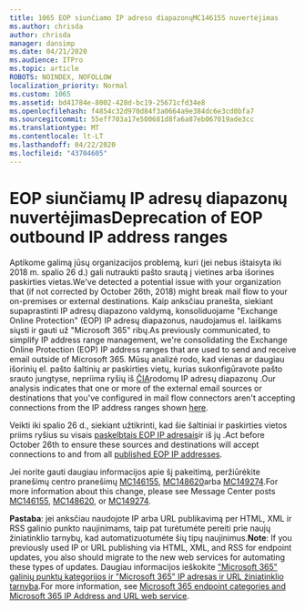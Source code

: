 ```yaml
---
title: 1065 EOP siunčiamo IP adreso diapazonųMC146155 nuvertėjimas
ms.author: chrisda
author: chrisda
manager: dansimp
ms.date: 04/21/2020
ms.audience: ITPro
ms.topic: article
ROBOTS: NOINDEX, NOFOLLOW
localization_priority: Normal
ms.custom: 1065
ms.assetid: bd41784e-8002-428d-bc19-25671cfd34e8
ms.openlocfilehash: f4854c32d970d84f3a0664a9e384dc6e3cd0bfa7
ms.sourcegitcommit: 55eff703a17e500681d8fa6a87eb067019ade3cc
ms.translationtype: MT
ms.contentlocale: lt-LT
ms.lasthandoff: 04/22/2020
ms.locfileid: "43704605"
---
```

# <a name="deprecation-of-eop-outbound-ip-address-ranges"></a><span data-ttu-id="08bf1-102">EOP siunčiamų IP adresų diapazonų nuvertėjimas</span><span class="sxs-lookup"><span data-stu-id="08bf1-102">Deprecation of EOP outbound IP address ranges</span></span>

<span data-ttu-id="08bf1-103">Aptikome galimą jūsų organizacijos problemą, kuri (jei nebus ištaisyta iki 2018 m. spalio 26 d.) gali nutraukti pašto srautą į vietines arba išorines paskirties vietas.</span><span class="sxs-lookup"><span data-stu-id="08bf1-103">We've detected a potential issue with your organization that (if not corrected by October 26th, 2018) might break mail flow to your on-premises or external destinations.</span></span> <span data-ttu-id="08bf1-104">Kaip anksčiau pranešta, siekiant supaprastinti IP adresų diapazono valdymą, konsoliduojame "Exchange Online Protection" (EOP) IP adresų diapazonus, naudojamus el. laiškams siųsti ir gauti už "Microsoft 365" ribų.</span><span class="sxs-lookup"><span data-stu-id="08bf1-104">As previously communicated, to simplify IP address range management, we're consolidating the Exchange Online Protection (EOP) IP address ranges that are used to send and receive email outside of Microsoft 365.</span></span> <span data-ttu-id="08bf1-105">Mūsų analizė rodo, kad vienas ar daugiau išorinių el. pašto šaltinių ar paskirties vietų, kurias sukonfigūravote pašto srauto jungtyse, nepriima ryšių iš [ČIA](https://docs.microsoft.com/office365/SecurityCompliance/eop/exchange-online-protection-ip-addresses)rodomų IP adresų diapazonų .</span><span class="sxs-lookup"><span data-stu-id="08bf1-105">Our analysis indicates that one or more of the external email sources or destinations that you've configured in mail flow connectors aren't accepting connections from the IP address ranges shown [here](https://docs.microsoft.com/office365/SecurityCompliance/eop/exchange-online-protection-ip-addresses).</span></span>

<span data-ttu-id="08bf1-106">Veikti iki spalio 26 d., siekiant užtikrinti, kad šie šaltiniai ir paskirties vietos priims ryšius su visais [paskelbtais EOP IP adresais](https://docs.microsoft.com/office365/SecurityCompliance/eop/exchange-online-protection-ip-addresses)ir iš jų .</span><span class="sxs-lookup"><span data-stu-id="08bf1-106">Act before October 26th to ensure these sources and destinations will accept connections to and from all [published EOP IP addresses](https://docs.microsoft.com/office365/SecurityCompliance/eop/exchange-online-protection-ip-addresses).</span></span>

<span data-ttu-id="08bf1-107">Jei norite gauti daugiau informacijos apie šį pakeitimą, peržiūrėkite pranešimų centro pranešimų [MC146155](https://portal.office.com/AdminPortal/home?switchtomodern=true#/MessageCenter?id=MC146155), [MC148620](https://portal.office.com/AdminPortal/home?switchtomodern=true#/MessageCenter?id=MC148620)arba [MC149274](https://portal.office.com/AdminPortal/home?switchtomodern=true#/MessageCenter?id=MC149274).</span><span class="sxs-lookup"><span data-stu-id="08bf1-107">For more information about this change, please see Message Center posts [MC146155](https://portal.office.com/AdminPortal/home?switchtomodern=true#/MessageCenter?id=MC146155), [MC148620](https://portal.office.com/AdminPortal/home?switchtomodern=true#/MessageCenter?id=MC148620), or [MC149274](https://portal.office.com/AdminPortal/home?switchtomodern=true#/MessageCenter?id=MC149274).</span></span>

<span data-ttu-id="08bf1-108">**Pastaba**: jei anksčiau naudojote IP arba URL publikavimą per HTML, XML ir RSS galinio punkto naujinimams, taip pat turėtumėte pereiti prie naujų žiniatinklio tarnybų, kad automatizuotumėte šių tipų naujinimus.</span><span class="sxs-lookup"><span data-stu-id="08bf1-108">**Note**: If you previously used IP or URL publishing via HTML, XML, and RSS for endpoint updates, you also should migrate to the new web services for automating these types of updates.</span></span> <span data-ttu-id="08bf1-109">Daugiau informacijos ieškokite ["Microsoft 365" galinių punktų kategorijos ir "Microsoft 365" IP adresas ir URL žiniatinklio tarnyba](https://techcommunity.microsoft.com/t5/Office-365-Blog/Announcing-Office-365-endpoint-categories-and-Office-365-IP/ba-p/177638).</span><span class="sxs-lookup"><span data-stu-id="08bf1-109">For more information, see [Microsoft 365 endpoint categories and Microsoft 365 IP Address and URL web service](https://techcommunity.microsoft.com/t5/Office-365-Blog/Announcing-Office-365-endpoint-categories-and-Office-365-IP/ba-p/177638).</span></span>
